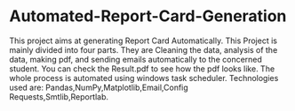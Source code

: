 # Automated-Report-Card-Generation
This project aims at generating Report Card Automatically. This Project is mainly divided into four parts. They are Cleaning the data, analysis of the data, making pdf, and sending emails automatically to the concerned student. You can check the Result.pdf to see how the pdf looks like. The whole process is automated using windows task scheduler.  Technologies used are: Pandas,NumPy,Matplotlib,Email,Config Requests,Smtlib,Reportlab.
